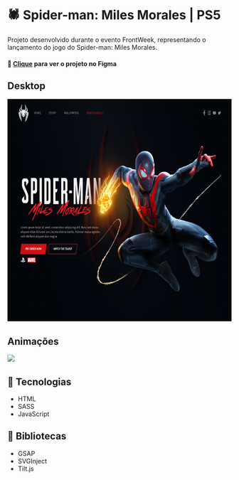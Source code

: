 # :spider: Spider-man: Miles Morales | PS5 

Projeto desenvolvido durante o evento FrontWeek, representando o lançamento do jogo do Spider-man: Miles Morales.

#### :art: [Clique](https://www.figma.com/file/4U0X1IIJQKOJRT9zuMyxF2/Spider-Man-Rebecca?node-id=0%3A1) para ver o projeto no Figma
## Desktop
<img width="800px" height="500" src="./.github/images/printscreen.png" />

## Animações
<img width="500px" src="./.github/images/spiderman.gif" /> 

## :rocket: Tecnologias
* HTML
* SASS
* JavaScript

## :wrench: Bibliotecas

* GSAP
* SVGInject
* Tilt.js